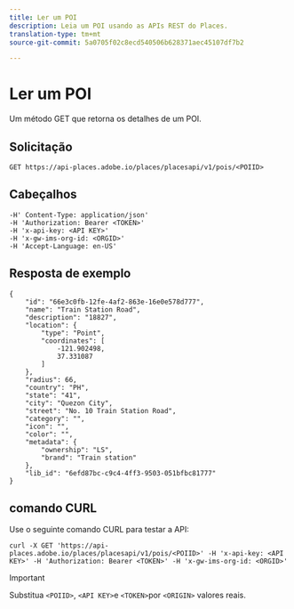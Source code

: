 ```yaml
---
title: Ler um POI
description: Leia um POI usando as APIs REST do Places.
translation-type: tm+mt
source-git-commit: 5a0705f02c8ecd540506b628371aec45107df7b2

---
```



# Ler um POI

Um método GET que retorna os detalhes de um POI.

## Solicitação

```text
GET https://api-places.adobe.io/places/placesapi/v1/pois/<POIID>
```

## Cabeçalhos

```text
-H' Content-Type: application/json'  
-H 'Authorization: Bearer <TOKEN>'  
-H 'x-api-key: <API KEY>'  
-H 'x-gw-ims-org-id: <ORGID>'  
-H 'Accept-Language: en-US'
```

## Resposta de exemplo

```text
{
    "id": "66e3c0fb-12fe-4af2-863e-16e0e578d777",
    "name": "Train Station Road",
    "description": "18827",
    "location": {
        "type": "Point",
        "coordinates": [
            -121.902498,
            37.331087
        ]
    },
    "radius": 66,
    "country": "PH",
    "state": "41",
    "city": "Quezon City",
    "street": "No. 10 Train Station Road",
    "category": "",
    "icon": "",
    "color": "",
    "metadata": {
        "ownership": "LS",
        "brand": "Train station"
    },
    "lib_id": "6efd87bc-c9c4-4ff3-9503-051bfbc81777"
}
```

## comando CURL

Use o seguinte comando CURL para testar a API:

```text
curl -X GET 'https://api-places.adobe.io/places/placesapi/v1/pois/<POIID>' -H 'x-api-key: <API KEY>' -H 'Authorization: Bearer <TOKEN>' -H 'x-gw-ims-org-id: <ORGID>'
```

>[!IMPORTANT]
>
>Substitua `<POIID>`, `<API KEY>`e `<TOKEN>`por `<ORIGIN>` valores reais.

